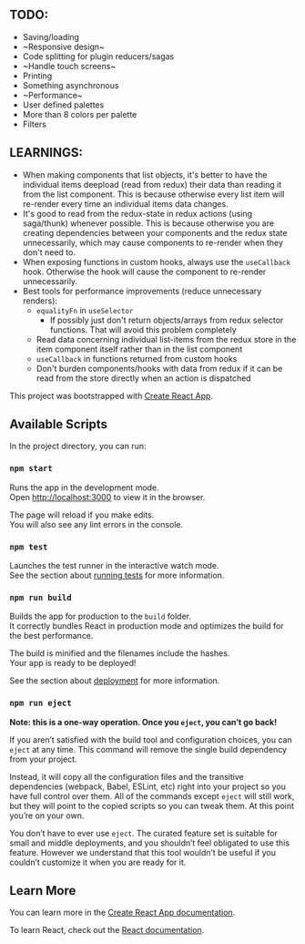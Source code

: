 ## TODO:
* Saving/loading
* ~Responsive design~
* Code splitting for plugin reducers/sagas
* ~Handle touch screens~
* Printing
* Something asynchronous
* ~Performance~
* User defined palettes
* More than 8 colors per palette
* Filters

## LEARNINGS:
* When making components that list objects, it's better to have the individual items deepload (read from redux) their data than reading it from the list component. This is because otherwise every list item will re-render every time an individual items data changes.
* It's good to read from the redux-state in redux actions (using saga/thunk) whenever possible. This is because otherwise you are creating dependencies between your components and the redux state unnecessarily, which may cause components to re-render when they don't need to.
* When exposing functions in custom hooks, always use the `useCallback` hook. Otherwise the hook will cause the component to re-render unnecessarily.
* Best tools for performance improvements (reduce unnecessary renders):
    * `equalityFn` in `useSelector`
        * If possibly just don't return objects/arrays from redux selector functions. That will avoid this problem completely
    * Read data concerning individual list-items from the redux store in the item component itself rather than in the list component
    * `useCallback` in functions returned from custom hooks
    * Don't burden components/hooks with data from redux if it can be read from the store directly when an action is dispatched

This project was bootstrapped with [Create React App](https://github.com/facebook/create-react-app).

## Available Scripts

In the project directory, you can run:

### `npm start`

Runs the app in the development mode.<br />
Open [http://localhost:3000](http://localhost:3000) to view it in the browser.

The page will reload if you make edits.<br />
You will also see any lint errors in the console.

### `npm test`

Launches the test runner in the interactive watch mode.<br />
See the section about [running tests](https://facebook.github.io/create-react-app/docs/running-tests) for more information.

### `npm run build`

Builds the app for production to the `build` folder.<br />
It correctly bundles React in production mode and optimizes the build for the best performance.

The build is minified and the filenames include the hashes.<br />
Your app is ready to be deployed!

See the section about [deployment](https://facebook.github.io/create-react-app/docs/deployment) for more information.

### `npm run eject`

**Note: this is a one-way operation. Once you `eject`, you can’t go back!**

If you aren’t satisfied with the build tool and configuration choices, you can `eject` at any time. This command will remove the single build dependency from your project.

Instead, it will copy all the configuration files and the transitive dependencies (webpack, Babel, ESLint, etc) right into your project so you have full control over them. All of the commands except `eject` will still work, but they will point to the copied scripts so you can tweak them. At this point you’re on your own.

You don’t have to ever use `eject`. The curated feature set is suitable for small and middle deployments, and you shouldn’t feel obligated to use this feature. However we understand that this tool wouldn’t be useful if you couldn’t customize it when you are ready for it.

## Learn More

You can learn more in the [Create React App documentation](https://facebook.github.io/create-react-app/docs/getting-started).

To learn React, check out the [React documentation](https://reactjs.org/).
